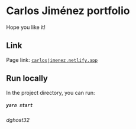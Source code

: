 # Carlos Jiménez portfolio
Hope you like it!
## Link
Page link: [```carlosjimenez.netlify.app```](carlosjimenez.netlify.app)
## Run locally
In the project directory, you can run: 
##### `yarn start`
*dghost32*
